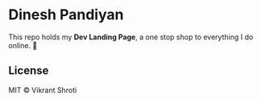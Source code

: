# Dinesh Pandiyan

This repo holds my **Dev Landing Page**, a one stop shop to everything I do online. 🎉

## License

MIT © Vikrant Shroti
